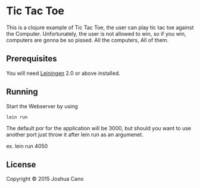 # Tic Tac Toe

This is a clojure example of Tic Tac Toe, the user can play tic tac toe against the Computer. Unfortunately, the user is not allowed to win, so if you win, computers are gonna be so pissed. 
All the computers, All of them.

## Prerequisites

You will need [Leiningen][1] 2.0 or above installed.

[1]: https://github.com/technomancy/leiningen

## Running

Start the Webserver by using

    lein run


The default por for the application will be 3000, but should you want to use another port just throw it after lein run as an argumenet.

   ex. lein run 4050

## License

Copyright © 2015 Joshua Cano
